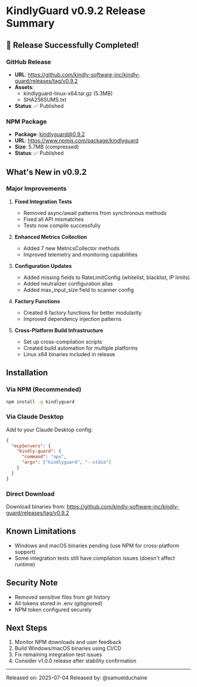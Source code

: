 # KindlyGuard v0.9.2 Release Summary

## 🎉 Release Successfully Completed!

### GitHub Release
- **URL**: https://github.com/kindly-software-inc/kindly-guard/releases/tag/v0.9.2
- **Assets**: 
  - kindlyguard-linux-x64.tar.gz (5.3MB)
  - SHA256SUMS.txt
- **Status**: ✅ Published

### NPM Package
- **Package**: kindlyguard@0.9.2
- **URL**: https://www.npmjs.com/package/kindlyguard
- **Size**: 5.7MB (compressed)
- **Status**: ✅ Published

## What's New in v0.9.2

### Major Improvements
1. **Fixed Integration Tests**
   - Removed async/await patterns from synchronous methods
   - Fixed all API mismatches
   - Tests now compile successfully

2. **Enhanced Metrics Collection**
   - Added 7 new MetricsCollector methods
   - Improved telemetry and monitoring capabilities

3. **Configuration Updates**
   - Added missing fields to RateLimitConfig (whitelist, blacklist, IP limits)
   - Added neutralizer configuration alias
   - Added max_input_size field to scanner config

4. **Factory Functions**
   - Created 6 factory functions for better modularity
   - Improved dependency injection patterns

5. **Cross-Platform Build Infrastructure**
   - Set up cross-compilation scripts
   - Created build automation for multiple platforms
   - Linux x64 binaries included in release

## Installation

### Via NPM (Recommended)
```bash
npm install -g kindlyguard
```

### Via Claude Desktop
Add to your Claude Desktop config:
```json
{
  "mcpServers": {
    "kindly-guard": {
      "command": "npx",
      "args": ["kindlyguard", "--stdio"]
    }
  }
}
```

### Direct Download
Download binaries from: https://github.com/kindly-software-inc/kindly-guard/releases/tag/v0.9.2

## Known Limitations
- Windows and macOS binaries pending (use NPM for cross-platform support)
- Some integration tests still have compilation issues (doesn't affect runtime)

## Security Note
- Removed sensitive files from git history
- All tokens stored in .env (gitignored)
- NPM token configured securely

## Next Steps
1. Monitor NPM downloads and user feedback
2. Build Windows/macOS binaries using CI/CD
3. Fix remaining integration test issues
4. Consider v1.0.0 release after stability confirmation

---
Released on: 2025-07-04
Released by: @samuelduchaine